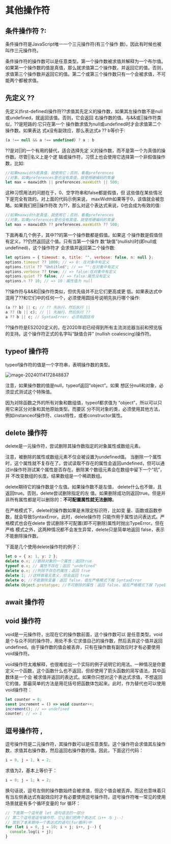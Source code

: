# 其他操作符

## 条件操作符 ?:

条件操作符是JavaScript唯一一个三元操作符(有三个操作 数)，因此有时候也被叫作三元操作符。

条件操作符的操作数可以是任意类型。第一个操作数被求值并解释为一个布尔值。如果第一个操作数的值是真值，那么就求值第二个操作数，并返回它的值。否则，求值第三个操作数并返回它的值。第二个或第三个操作数只有一个会被求值，不可能两个都被求值。

## 先定义 ??

先定义(first-defined)操作符??求值其先定义的操作数，如果其左操作数不是null或undefined，就返回该值。否则，它会返回 右操作数的值。与&&或||操作符类似，??是短路的:它只在第一个 操作数求值为null或undefined时才会求值第二个操作数。如果表达 式a没有副效应，那么表达式a ?? b等价于:

```js
(a !== null && a !== undefined) ? a : b
```

??是对||的一个有用的替代，适合选择先定 义的操作数，而不是第一个为真值的操作数。尽管||名义上是个逻 辑或操作符，习惯上也会使用它选择第一个非假值操作数，比如:

```js
//如果maxwidth是真值，就使用它；否则，看看preferences
//对象。如果preferences里也没有真值，就使用硬编码的常量
let max = maxwidth || preferences.maxWidth || 500;
```

这种习惯用法的问题在于，0、空字符串和false都是假值，但 这些值在某些情况下是完全有效的。对上面的代码示例来说， maxWidth如果等于0，该值就会被忽略。如果我们把||操作符改 为??，那么对这个表达式来说，0也会成为有效的值:

```js
//如果maxwidth是真值，就使用它；否则，看看preferences
//对象。如果preferences里也没有真值，就使用硬编码的常量
let max = maxwidth ?? preferences.maxWidth ?? 500;
```

下面再看几个例子，其中??的第一个操作数都是假值。如果这 个操作数是假值但有定义，??仍然返回这个值。只有当第一个操作 数“缺值”(nullish)时(即null或undefined)，这个操作符才 会求值并返回第二个操作数:

```js
let options = { timeout: o, title: "", verbose: false, n: null };
options.timeout ?? 1000; // => 0: 在对象中有定义
options.title ?? "Untitled"; // => "":在对象中有定义
options.verbose ?? true; // => false:在对象中有定义
options.quiet ?? false; // => false:属性没有定义
options.n ?? 10; // => 10：属性值为 null
```

??操作符与&&和||操作符类似，但优先级并不比它们更高或更 低。如果表达式中混用了??和它们中的任何一个，必须使用圆括号说明先执行哪个操作:

```js
(a ?? b) || c; // ?? 先执行，然后执行 ||
a ?? (b || c); // || 先抽行，然后执行 ??
a ?? b || c; // SyntaxError: 必须有圆括号
```

??操作符是ES2020定义的，在2020年初已经得到所有主流浏览器当前和预览版的支持。这个操作符正式的名字叫“缺值合并” (nullish coalescing)操作符。

## typeof 操作符

typeof操作符的值是一个字符串，表明操作数的类型。

![image-20240114172848837](https://qiniucloud.qishilong.space/images/image-20240114172848837.png)

注意，如果操作数的值是null，typeof返回“object”。如果 想区分null和对象，必须显式测试这个特殊值。

因为对除函数之外的所有对象和数组值，typeof都求值为 “object”，所以可以只用它来区分对象和其他原始类型。而要区 分不同对象的类，必须使用其他方法，例如instanceof操作符、class特性，或者constructor属性。

## delete 操作符

delete是一元操作符，尝试删除其操作数指定的对象属性或数组元素。

注意，被删除的属性或数组元素不仅会被设置为undefined值。 当删除一个属性时，这个属性就不复存在了。尝试读取不存在的属性会返回undefined，但可以通过in操作符测试某个属性是否存在。删除某个数组元素会在数组中留下一个“坑”，并 不改变数组的长度。结果数组是一个稀疏数组。

delete期待它的操作数是个左值。如果操作数不是左值， delete什么也不做，且返回true。否则，delete尝试删除指定的左 值。如果删除成功则返回true。但是并非所有属性都是可以删除的：**不可配置属性就无法删除**。

在严格模式下，delete的操作数如果是未限定标识符，比如变 量、函数或函数参数，就会导致SyntaxError。此时，delete操作符 只能作用于属性访问表达式。严格模式也会在delete 尝试删除不可配置(即不可删除)属性时抛出TypeError。但在严格 模式之外，这两种情况都不会发生异常，delete只是简单地返回 false，表示不能删除操作数。

下面是几个使用delete操作符的例子：

```js
let o = { x: 1, y: 2 };
delete o.x; //删除对象的一个属性；返回true
typeof o.x; // 属性不存在；返回 "undefined"
delete o.x; //刑除不存在的属性；返回 true
delete 1; //这样做毫无意义，但会返回 true
delete o; //不能删除变量：返回 false，或在严格模式下报 SyntaxError
delete Object.prototype; //不可删除的属性：返回 false，或在严格模式下报 TypeError
```

## await 操作符

## void 操作符

void是一元操作符，出现在它的操作数前面，这个操作数可以 是任意类型。void是个与众不同的操作符，用处不多:它求值自己的操作数，然后丢弃这个值并返回undefined。由于操作数的值会被丢弃，只有在操作数有副效应时才有必要使用void操作符。

void操作符太难解释，也很难给出一个实际的例子说明它的用法。一种情况是你要定义一个函数，这个函数什么也不返回，但却使用了箭头函数的简写语法，其中函数体是一个会 被求值并返回的表达式。如果你只想对这个表达式求值，不想返回它的值，那最简单的方法是用花括号把函数体包起来。此时，作为替代也可以使用void操作符：

```js
let counter = 0;
const increment = () => void counter++;
increment(); // => undefined
counter; // => 1
```

## 逗号操作符 ,

逗号操作符是二元操作符，其操作数可以是任意类型。这个操作符会求值其左操作数，求值其右操作数，然后返回右操作数的值。因此，下面这行代码：

```js
i = 0, j = 1, k = 2;
```

求值为2，基本上等价于：

```js
i = 0; j = 1; k = 2;
```

换句话说，逗号左侧的操作数始终会被求值，但这个值会被丢弃。而这也意味着只有当左侧表达式有副效应时才有必要使用逗号操作符。逗号操作符唯一常见的使用场景就是有多个循环变量的 for 循环：

```js
// 下面第一个逗号是 let 语句语法的一部分
// 第二个逗号是逗号操作符，它让我们把两个表达式（i++ 与 j--）
// 放到了本来期待一个表达式的语句(for循环)中
for (let i = 0, j = 10; i < j; i++, j--) {
  console.log(i + j);
}
```

